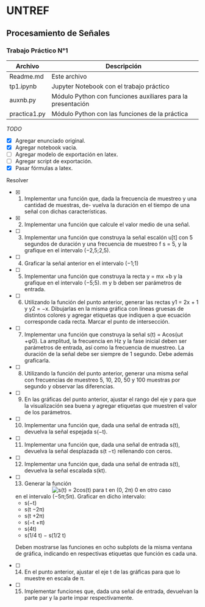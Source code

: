 # UNTREF
## Procesamiento de Señales
### Trabajo Práctico N°1


| Archivo         | Descripción                                                 |
|-----------------|-------------------------------------------------------------|
| Readme.md       | Este archivo                                                |
| tp1.ipynb       | Jupyter Notebook con el trabajo práctico                    |
| auxnb.py        | Módulo Python con funciones auxiliares para la presentación |
| practica1.py    | Módulo Python con las funciones de la práctica              |

_TODO_

- [X] Agregar enunciado original.
- [X] Agregar notebook vacia.
- [ ] Agregar modelo de exportación en latex.
- [ ] Agregar script de exportación.
- [X] Pasar fórmulas a latex.

Resolver

- [X] 1. Implementar una función que, dada la frecuencia de muestreo y una cantidad de muestras, de-
vuelva la duración en el tiempo de una señal con dichas características.

- [X] 2. Implementar una función que calcule el valor medio de una señal.

- [ ] 3. Implementar una función que construya la señal escalón u[t] con 5 segundos de duración y una
frecuencia de muestreo f s = 5, y la grafique en el intervalo (−2,5;2,5).

- [ ] 4. Graficar la señal anterior en el intervalo (−1;1)

- [ ] 5. Implementar una función que construya la recta y = mx +b y la grafique en el intervalo (−5;5). m
y b deben ser parámetros de entrada.

- [ ] 6. Utilizando la función del punto anterior, generar las rectas y1 = 2x + 1 y y2 = −x. Dibujarlas en
la misma gráfica con líneas gruesas de distintos colores y agregar etiquetas que indiquen a que
ecuación corresponde cada recta. Marcar el punto de intersección.

- [ ] 7. Implementar una función que construya la señal s(t) = Acos(ωt +φ0). La amplitud, la frecuencia
en Hz y la fase inicial deben ser parámetros de entrada, así como la frecuencia de muestreo. La
duración de la señal debe ser siempre de 1 segundo. Debe además graficarla.

- [ ] 8. Utilizando la función del punto anterior, generar una misma señal con frecuencias de muestreo 5,
10, 20, 50 y 100 muestras por segundo y observar las diferencias.

- [ ] 9. En las gráficas del punto anterior, ajustar el rango del eje y para que la visualización sea buena y
agregar etiquetas que muestren el valor de los parámetros.

- [ ] 10. Implementar una función que, dada una señal de entrada s(t), devuelva la señal espejada s(−t).

- [ ] 11. Implementar una función que, dada una señal de entrada s(t), devuelva la señal desplazada s(t −τ)
rellenando con ceros.

- [ ] 12. Implementar una función que, dada una señal de entrada s(t), devuelva la señal escalada s(kt).

- [ ] 13. Generar la función
	<span style="display:block; text-align:center">![
		s(t) = 	2cos(t)	para t en (0, 2π)
			0	en otro caso
	](https://latex.codecogs.com/png.image?s(t)=\left\{\begin{matrix}2\cos%20t&\text{si%20}t\in(0,2\pi)\\\0&\text{en%20otro%20caso}\end{matrix}\right.)
	</span>
	en el intervalo (−5π;5π). Graficar en dicho intervalo:

	-  s(−t)
	-  s(t −2π)
	-  s(t +2π)
	-  s(−t +π)
	-  s(4t)
	-  s(1/4 t)
	−  s(1/2 t)

	Deben mostrarse las funciones en ocho subplots de la misma ventana de gráfica, indicando en
	respectivas etiquetas que función es cada una.

- [ ] 14. En el punto anterior, ajustar el eje t de las gráficas para que lo muestre en escala de π.

- [ ] 15. Implementar funciones que, dada una señal de entrada, devuelvan la parte par y la parte impar
respectivamente.
